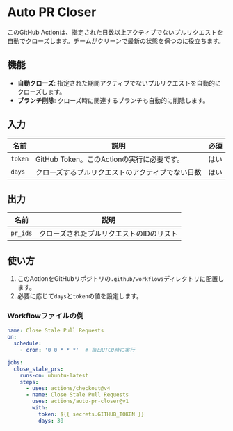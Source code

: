 # Auto PR Closer

このGitHub Actionは、指定された日数以上アクティブでないプルリクエストを自動でクローズします。チームがクリーンで最新の状態を保つのに役立ちます。

## 機能

- **自動クローズ**: 指定された期間アクティブでないプルリクエストを自動的にクローズします。
- **ブランチ削除**: クローズ時に関連するブランチも自動的に削除します。

## 入力

| 名前  | 説明                                           | 必須 |
| ------ | -------------------------------------------- | :--: |
| `token` | GitHub Token。このActionの実行に必要です。        | はい |
| `days`  | クローズするプルリクエストのアクティブでない日数 | はい |

## 出力

| 名前    | 説明                               |
| ------- | ---------------------------------- |
| `pr_ids` | クローズされたプルリクエストのIDのリスト |

## 使い方

1. このActionをGitHubリポジトリの`.github/workflows`ディレクトリに配置します。
2. 必要に応じて`days`と`token`の値を設定します。

### Workflowファイルの例

```yml
name: Close Stale Pull Requests
on:
  schedule:
    - cron: '0 0 * * *'  # 毎日UTC0時に実行

jobs:
  close_stale_prs:
    runs-on: ubuntu-latest
    steps:
      - uses: actions/checkout@v4
      - name: Close Stale Pull Requests
        uses: actions/auto-pr-closer@v1
        with:
          token: ${{ secrets.GITHUB_TOKEN }}
          days: 30
